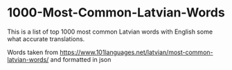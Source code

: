 # 1000-Most-Common-Latvian-Words
This is a list of top 1000 most common Latvian words with English some what accurate translations.


Words taken from https://www.101languages.net/latvian/most-common-latvian-words/ and formatted in json
